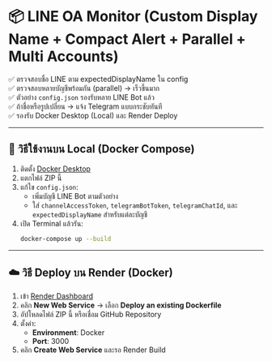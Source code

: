 
# 📦 LINE OA Monitor (Custom Display Name + Compact Alert + Parallel + Multi Accounts)

✅ ตรวจสอบชื่อ LINE ตาม expectedDisplayName ใน config  
✅ ตรวจสอบหลายบัญชีพร้อมกัน (parallel) → เร็วขึ้นมาก  
✅ ตัวอย่าง `config.json` รองรับหลาย LINE Bot แล้ว  
✅ ถ้าชื่อหรือรูปเปลี่ยน → แจ้ง Telegram แบบกระชับทันที  
✅ รองรับ Docker Desktop (Local) และ Render Deploy

---

## 🚀 วิธีใช้งานบน Local (Docker Compose)
1. ติดตั้ง [Docker Desktop](https://www.docker.com/products/docker-desktop)
2. แตกไฟล์ ZIP นี้
3. แก้ไข `config.json`:
   - เพิ่มบัญชี LINE Bot ตามตัวอย่าง
   - ใส่ `channelAccessToken`, `telegramBotToken`, `telegramChatId`, และ `expectedDisplayName` สำหรับแต่ละบัญชี
4. เปิด Terminal แล้วรัน:
   ```bash
   docker-compose up --build
   ```

---

## ☁️ วิธี Deploy บน Render (Docker)
1. เข้า [Render Dashboard](https://dashboard.render.com)
2. คลิก **New Web Service** → เลือก **Deploy an existing Dockerfile**
3. อัปโหลดไฟล์ ZIP นี้ หรือเชื่อม GitHub Repository
4. ตั้งค่า:
   - **Environment**: Docker
   - **Port**: 3000
5. คลิก **Create Web Service** และรอ Render Build

